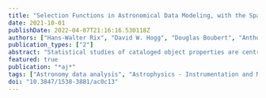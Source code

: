 ```yaml
---
title: "Selection Functions in Astronomical Data Modeling, with the Space Density of White Dwarfs as a Worked Example"
date: 2021-10-01
publishDate: 2022-04-07T21:16:16.530118Z
authors: ["Hans-Walter Rix", "David W. Hogg", "Douglas Boubert", "Anthony G.~A. Brown", "Andrew Casey", "Ronald Drimmel", "Andrew Everall", "Morgan Fouesneau", "Adrian M. Price-Whelan"]
publication_types: ["2"]
abstract: "Statistical studies of cataloged object properties are central to astrophysics. But one cannot model those objects' population properties without the sample's selection function, the quantitative understanding of which objects could have ended up in such a catalog. As didactic introductions to this topic are scarce in the astrophysical literature, we provide one here, addressing the following questions: What is a selection function? On what arguments q should it depend? Over what domain must a selection function be defined? What simplifying approximations can be made? And, how is a selection function used in ``modeling''? We argue that volume-complete samples, limited by the faintest objects, reflect a highly suboptimal selection function, needlessly reducing the number of bright and usually rare sample members. We illustrate these points by a worked example: github.com/gaia-unlimited/WD-selection-function, deriving the space density of white dwarfs (WDs) in the Galactic neighborhood as a function of their luminosity and color, ensuremathΦ$_0$(M$_G$, (B - R)) in [mag$^-2$ pc$^-3$]. We construct a sample $ mathcal C $ of 10$^5$ presumed WDs through straightforward selection cuts on the Gaia EDR3 catalog in magnitude, color, and parallax, q = (G, (B - R), ensuremathǎrpi). We then combine a simple model for ensuremathΦ$_0$ with this selection function's $S_ mathcal C (boldsymbolq)$ effective survey volume to estimate ensuremathΦ$_0$(M$_G$, (B - R)) precisely and robustly against the detailed choices for $S_ mathcal C (boldsymbolq)$ . This resulting WD luminosity-color function ensuremathΦ$_0$(M$_G$, (B - R)) differs dramatically from the initial number density distribution in the luminosity-color plane: by orders of magnitude in density and by four magnitudes in density peak location."
featured: true
publication: "*aj*"
tags: ["Astronomy data analysis", "Astrophysics - Instrumentation and Methods for Astrophysics", "Astrophysics - Astrophysics of Galaxies", "Astrophysics - Solar and Stellar Astrophysics"]
doi: "10.3847/1538-3881/ac0c13"
---
```

